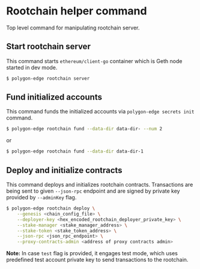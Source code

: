 # Rootchain helper command

Top level command for manipulating rootchain server.

## Start rootchain server

This command starts `ethereum/client-go` container which is Geth node started in dev mode.

```bash
$ polygon-edge rootchain server
```

## Fund initialized accounts

This command funds the initialized accounts via `polygon-edge secrets init` command.

```bash
$ polygon-edge rootchain fund --data-dir data-dir- --num 2
```

or

```bash
$ polygon-edge rootchain fund --data-dir data-dir-1
```

## Deploy and initialize contracts

This command deploys and initializes rootchain contracts. Transactions are being sent to given `--json-rpc` endpoint and are signed by private key provided by `--adminKey` flag.

```bash
$ polygon-edge rootchain deploy \
    --genesis <chain_config_file> \
    --deployer-key <hex_encoded_rootchain_deployer_private_key> \
    --stake-manager <stake_manager_address> \
    --stake-token <stake_token_address> \
    --json-rpc <json_rpc_endpoint> \
    --proxy-contracts-admin <address of proxy contracts admin>
```

**Note:** In case `test` flag is provided, it engages test mode, which uses predefined test account private key to send transactions to the rootchain.
